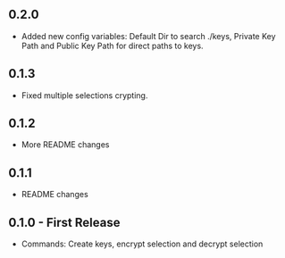 ## 0.2.0
* Added new config variables: Default Dir to search ./keys,
  Private Key Path and Public Key Path for direct paths to keys.
## 0.1.3
* Fixed multiple selections crypting.
## 0.1.2
* More README changes
## 0.1.1
* README changes
## 0.1.0 - First Release
* Commands: Create keys, encrypt selection and decrypt selection
